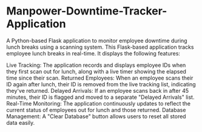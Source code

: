 # Manpower-Downtime-Tracker-Application
A Python-based Flask application to monitor employee downtime during lunch breaks using a scanning system. This Flask-based application tracks employee lunch breaks in real-time. It displays the following features:

Live Tracking: The application records and displays employee IDs when they first scan out for lunch, along with a live timer showing the elapsed time since their scan.
Returned Employees: When an employee scans their ID again after lunch, their ID is removed from the live tracking list, indicating they've returned.
Delayed Arrivals: If an employee scans back in after 45 minutes, their ID is flagged and moved to a separate "Delayed Arrivals" list.
Real-Time Monitoring: The application continuously updates to reflect the current status of employees out for lunch and those returned.
Database Management: A "Clear Database" button allows users to reset all stored data easily.
